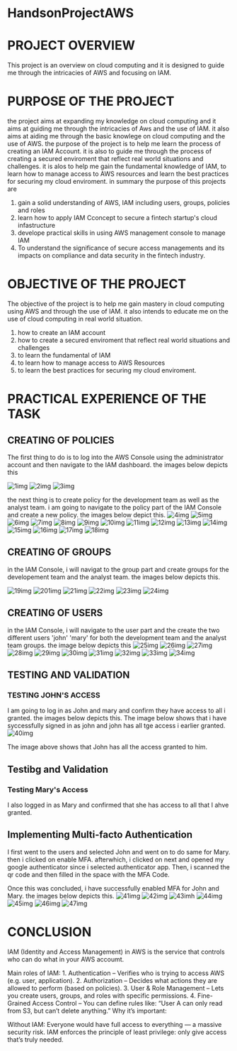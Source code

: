 # HandsonProjectAWS

# PROJECT OVERVIEW
This project is an overview on cloud computing and it is designed to guide me through the intricacies of AWS  and focusing on IAM. 

# PURPOSE OF THE PROJECT
the project aims at expanding my knowledge on cloud computing and it aims at guiding me through the intricacies of Aws and the use of IAM. it also aims at aiding me through the basic knowlege on  cloud computing and the use of AWS.
the purpose of the project is to help me learn the process of creating an IAM Account. it is also to guide me through the process of creating a secured enviroment that reflect real world situations and challenges. it is alos to help me gain the fundamental knowledge of IAM, to learn how to manage access to AWS resources and learn the best practices for securing my cloud enviroment. in summary the purpose of this projects are 
1. gain a solid understanding of AWS, IAM including users, groups, policies and roles
2. learn how to apply IAM Cconcept to secure a fintech startup's cloud infastructure
3. develope practical skills in using AWS management console to manage IAM 
4. To understand the significance of secure access managements and its impacts on compliance and data security in the fintech industry. 


# OBJECTIVE OF THE PROJECT
The objective of the project is to help me gain mastery in cloud computing using AWS and through the use of IAM. it also intends to educate me on the use of cloud computing in real world situation. 
1. how to create an IAM account
2. how to create a secured enviroment that reflect real world situations and challenges 
3. to learn the fundamental of IAM 
4. to learn how to manage access to AWS Resources 
5. to learn the best practices for securing my cloud enviroment. 

# PRACTICAL EXPERIENCE OF THE TASK 

## CREATING OF POLICIES

The first thing to do is to log into the AWS Console using the administrator account and then navigate to the IAM dashboard. the images below depicts this

![1img](./1img.png)
![2img](./2img.png)
![3img](./3img.png)

the next thing is to create policy for the development team as well as the analyst team. i am going to navigate to the policy part of the IAM Console and create a new policy. the images below depict this. 
![4img](./4img.png)
![5img](./5img.png)
![6img](./6img.png)
![7img](./7img.png)
![8img](./8img.png)
![9img](./9img.png)
![10img](./10img.png)
![11img](./11img.png)
![12img](./12img.png)
![13img](./13img.png)
![14img](./14img.png)
![15img](./15img.png)
![16img](./16img.png)
![17img](./17img.png)
![18img](./18img.png)

## CREATING OF GROUPS
in the IAM Console, i will navigat to the group part and create groups for the developement team and the analyst team. the images below depicts this. 

![19img](./19img.png)
![201img](./201mg.png)
![21img](./21img.png)
![22img](./22img.png)
![23img](./23img.png)
![24img](./24img.png)

## CREATING OF USERS
in the IAM Console, i will navigate to the user part and the create the two different users 'john' 'mary' for both the development team and the analyst team groups. the image below depicts this 
![25img](./25img.png)
![26img](./26img.png)
![27img](./27img.png)
![28img](./28img.png)
![29img](./29img.png)
![30img](./30img.png)
![31img](./31img.png)
![32img](./32img.png)
![33img](./33img.png)
![34img](./34img.png)


## TESTING AND VALIDATION 
### TESTING JOHN'S ACCESS
I am going to log in as John and mary and confirm they have access to all i granted. the images below depicts this. 
The image below shows that i have syccessfully signed in as john and john has all tge access i earlier granted. 
![40img](./40img.png)

The image above shows that John has all the access granted to him. 

## Testibg and Validation 
### Testing Mary's Access
I also logged in as Mary and confirmed that she has access to all that I ahve granted. 


## Implementing Multi-facto Authentication
I first went to the users and selected John and went on to do same for Mary. then i clicked on enable MFA. afterwhich, i clicked on next and opened my google authenticator since i selected authenticator app. Then, i scanned the qr code and then filled in the space with the MFA Code. 

Once this was concluded, i have successfully enabled MFA for John and Mary. the images below depicts this. 
![41img](./41img.png)
![42img](./42img.png)
![43imh](./43img.png)
![44img](./44img.png)
![45img](./45img.png)
![46img](./46img.png)
![47img](./47img.png)

# CONCLUSION
IAM (Identity and Access Management) in AWS is the service that controls who can do what in your AWS accoumt.

Main roles of IAM:
	1.	Authentication – Verifies who is trying to access AWS (e.g. user, application).
	2.	Authorization – Decides what actions they are allowed to perform (based on policies).
	3.	User & Role Management – Lets you create users, groups, and roles with specific permissions.
	4.	Fine-Grained Access Control – You can define rules like:
“User A can only read from S3, but can’t delete anything.”
Why it’s important:

Without IAM:
	Everyone would have full access to everything — a massive security risk.
	IAM enforces the principle of least privilege: only give access that’s truly needed.


